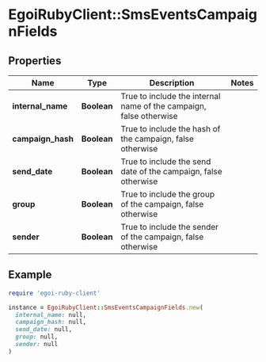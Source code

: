 # EgoiRubyClient::SmsEventsCampaignFields

## Properties

| Name | Type | Description | Notes |
| ---- | ---- | ----------- | ----- |
| **internal_name** | **Boolean** | True to include the internal name of the campaign, false otherwise |  |
| **campaign_hash** | **Boolean** | True to include the hash of the campaign, false otherwise |  |
| **send_date** | **Boolean** | True to include the send date of the campaign, false otherwise |  |
| **group** | **Boolean** | True to include the group of the campaign, false otherwise |  |
| **sender** | **Boolean** | True to include the sender of the campaign, false otherwise |  |

## Example

```ruby
require 'egoi-ruby-client'

instance = EgoiRubyClient::SmsEventsCampaignFields.new(
  internal_name: null,
  campaign_hash: null,
  send_date: null,
  group: null,
  sender: null
)
```

